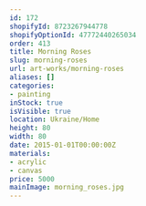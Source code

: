 ```yaml
---
id: 172
shopifyId: 8723267944778
shopifyOptionId: 47772440265034
order: 413
title: Morning Roses
slug: morning-roses
url: art-works/morning-roses
aliases: []
categories:
- painting
inStock: true
isVisible: true
location: Ukraine/Home
height: 80
width: 80
date: 2015-01-01T00:00:00Z
materials:
- acrylic
- canvas
price: 5000
mainImage: morning_roses.jpg
---
```

